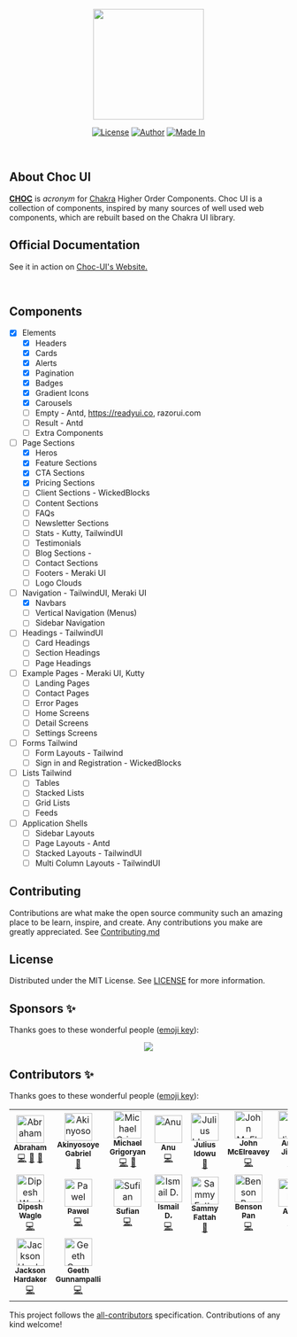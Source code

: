 <p align="center"><a href="https://choc-ui.com" target="_blank"><img src="./public/logo.png" width="200"></a></p>
 
<div align="center">

[![License](https://img.shields.io/github/license/anubra266/choc-ui.svg?style=for-the-badge)](https://github.com/anubra266/choc-ui/blob/master/LICENSE)
[![Author](https://img.shields.io/badge/author-@anubra266-blue.svg?style=for-the-badge)](https://github.com/anubra266)
[![Made In](https://img.shields.io/badge/made%20in-nigeria-dark.svg?style=for-the-badge)](https://github.com/anubra266)

</div>
<br />

## About Choc UI

[**CHOC**](https://choc-ui.com) is _acronym_ for [Chakra](https://chakra-ui.com) Higher Order Components. Choc UI is a collection of components, inspired by many sources of well used web components, which are rebuilt based on the Chakra UI library.

## Official Documentation

See it in action on [Choc-UI's Website.](https://choc-ui.com)

<br/>

## Components

- [x] Elements
  - [x] Headers
  - [x] Cards
  - [x] Alerts
  - [x] Pagination
  - [x] Badges
  - [x] Gradient Icons
  - [x] Carousels
  - [ ] Empty - Antd, https://readyui.co, razorui.com
  - [ ] Result - Antd
  - [ ] Extra Components
- [ ] Page Sections
  - [x] Heros
  - [x] Feature Sections
  - [x] CTA Sections
  - [x] Pricing Sections
  - [ ] Client Sections - WickedBlocks
  - [ ] Content Sections
  - [ ] FAQs
  - [ ] Newsletter Sections
  - [ ] Stats - Kutty, TailwindUI
  - [ ] Testimonials
  - [ ] Blog Sections -
  - [ ] Contact Sections
  - [ ] Footers - Meraki UI
  - [ ] Logo Clouds
- [ ] Navigation - TailwindUI, Meraki UI
  - [x] Navbars
  - [ ] Vertical Navigation (Menus)
  - [ ] Sidebar Navigation
- [ ] Headings - TailwindUI
  - [ ] Card Headings
  - [ ] Section Headings
  - [ ] Page Headings
- [ ] Example Pages - Meraki UI, Kutty
  - [ ] Landing Pages
  - [ ] Contact Pages
  - [ ] Error Pages
  - [ ] Home Screens
  - [ ] Detail Screens
  - [ ] Settings Screens
- [ ] Forms Tailwind
  - [ ] Form Layouts - Tailwind
  - [ ] Sign in and Registration - WickedBlocks
- [ ] Lists Tailwind
  - [ ] Tables
  - [ ] Stacked Lists
  - [ ] Grid Lists
  - [ ] Feeds
- [ ] Application Shells
  - [ ] Sidebar Layouts
  - [ ] Page Layouts - Antd
  - [ ] Stacked Layouts - TailwindUI
  - [ ] Multi Column Layouts - TailwindUI

## Contributing

Contributions are what make the open source community such an amazing place to be learn, inspire, and create. Any contributions you make are greatly appreciated. See [Contributing.md](./CONTRIBUTING.md)

## License

Distributed under the MIT License. See [LICENSE](./LICENSE.md) for more information.

## Sponsors ✨

Thanks goes to these wonderful people ([emoji key](https://allcontributors.org/docs/en/emoji-key)):

<p align="center">
  <a href="https://patreon.com/anubra266?utm_medium=clipboard_copy&utm_source=copyLink&utm_campaign=creatorshare_creator&utm_content=join_link">
    <img src='https://cdn.jsdelivr.net/gh/anubra266/static@main/sponsors.svg'/>
  </a>
</p>


## Contributors ✨

Thanks goes to these wonderful people ([emoji key](https://allcontributors.org/docs/en/emoji-key)):

<!-- ALL-CONTRIBUTORS-LIST:START - Do not remove or modify this section -->
<!-- prettier-ignore-start -->
<!-- markdownlint-disable -->
<table>
  <tbody>
    <tr>
      <td align="center"><a href="https://github.com/anubra266"><img src="https://avatars.githubusercontent.com/u/30869823?v=4?s=50" width="50px;" alt="Abraham"/><br /><sub><b>Abraham</b></sub></a><br /><a href="https://github.com/anubra266/choc-ui/commits?author=anubra266" title="Code">💻</a> <a href="#design-anubra266" title="Design">🎨</a> <a href="#maintenance-anubra266" title="Maintenance">🚧</a></td>
      <td align="center"><a href="https://github.com/GabrielFemi"><img src="https://avatars.githubusercontent.com/u/39733548?v=4?s=50" width="50px;" alt="Akinyosoye Gabriel"/><br /><sub><b>Akinyosoye Gabriel</b></sub></a><br /><a href="#maintenance-GabrielFemi" title="Maintenance">🚧</a></td>
      <td align="center"><a href="https://michaelgrigoryan.com"><img src="https://avatars.githubusercontent.com/u/56165400?v=4?s=50" width="50px;" alt="Michael Grigoryan"/><br /><sub><b>Michael Grigoryan</b></sub></a><br /><a href="https://github.com/anubra266/choc-ui/commits?author=MichaelGrigoryan25" title="Code">💻</a> <a href="#design-MichaelGrigoryan25" title="Design">🎨</a></td>
      <td align="center"><a href="https://github.com/abraham266"><img src="https://avatars.githubusercontent.com/u/73303261?v=4?s=50" width="50px;" alt="Anu"/><br /><sub><b>Anu</b></sub></a><br /><a href="https://github.com/anubra266/choc-ui/commits?author=abraham266" title="Code">💻</a></td>
      <td align="center"><a href="http://geniushub.com.ng/"><img src="https://avatars.githubusercontent.com/u/12122519?v=4?s=50" width="50px;" alt="Julius Idowu"/><br /><sub><b>Julius Idowu</b></sub></a><br /><a href="#maintenance-JuliRash" title="Maintenance">🚧</a></td>
      <td align="center"><a href="https://github.com/jmcelreavey"><img src="https://avatars.githubusercontent.com/u/6317960?v=4?s=50" width="50px;" alt="John McElreavey"/><br /><sub><b>John McElreavey</b></sub></a><br /><a href="https://github.com/anubra266/choc-ui/commits?author=jmcelreavey" title="Code">💻</a></td>
      <td align="center"><a href="https://github.com/Daggy1234"><img src="https://avatars.githubusercontent.com/u/60603110?v=4?s=50" width="50px;" alt="Arnav Jindal"/><br /><sub><b>Arnav Jindal</b></sub></a><br /><a href="https://github.com/anubra266/choc-ui/commits?author=Daggy1234" title="Code">💻</a></td>
    </tr>
    <tr>
      <td align="center"><a href="https://dipeshwagle.com"><img src="https://avatars.githubusercontent.com/u/4191022?v=4?s=50" width="50px;" alt="Dipesh Wagle"/><br /><sub><b>Dipesh Wagle</b></sub></a><br /><a href="https://github.com/anubra266/choc-ui/commits?author=Dipeshwagle" title="Code">💻</a></td>
      <td align="center"><a href="https://github.com/pszafer"><img src="https://avatars.githubusercontent.com/u/690510?v=4?s=50" width="50px;" alt="Pawel"/><br /><sub><b>Pawel</b></sub></a><br /><a href="https://github.com/anubra266/choc-ui/commits?author=pszafer" title="Code">💻</a></td>
      <td align="center"><a href="https://github.com/SufianBabri"><img src="https://avatars.githubusercontent.com/u/9989266?v=4?s=50" width="50px;" alt="Sufian"/><br /><sub><b>Sufian</b></sub></a><br /><a href="https://github.com/anubra266/choc-ui/commits?author=SufianBabri" title="Code">💻</a></td>
      <td align="center"><a href="https://github.com/Ismaaa"><img src="https://avatars.githubusercontent.com/u/22240843?v=4?s=50" width="50px;" alt="Ismail D."/><br /><sub><b>Ismail D.</b></sub></a><br /><a href="https://github.com/anubra266/choc-ui/commits?author=Ismaaa" title="Code">💻</a></td>
      <td align="center"><a href="https://github.com/Buupu"><img src="https://avatars.githubusercontent.com/u/26443341?v=4?s=50" width="50px;" alt="Sammy Fattah"/><br /><sub><b>Sammy Fattah</b></sub></a><br /><a href="https://github.com/anubra266/choc-ui/commits?author=Buupu" title="Documentation">📖</a></td>
      <td align="center"><a href="http://bensonpan.com"><img src="https://avatars.githubusercontent.com/u/15132025?v=4?s=50" width="50px;" alt="Benson Pan"/><br /><sub><b>Benson Pan</b></sub></a><br /><a href="https://github.com/anubra266/choc-ui/commits?author=panbenson" title="Code">💻</a></td>
      <td align="center"><a href="https://github.com/AbbyB97"><img src="https://avatars.githubusercontent.com/u/19248801?v=4?s=50" width="50px;" alt="Abby"/><br /><sub><b>Abby</b></sub></a><br /><a href="https://github.com/anubra266/choc-ui/commits?author=AbbyB97" title="Code">💻</a></td>
    </tr>
    <tr>
      <td align="center"><a href="https://www.jacksonhardaker.dev"><img src="https://avatars.githubusercontent.com/u/7596320?v=4?s=50" width="50px;" alt="Jackson Hardaker"/><br /><sub><b>Jackson Hardaker</b></sub></a><br /><a href="https://github.com/anubra266/choc-ui/commits?author=jacksonhardaker" title="Code">💻</a></td>
      <td align="center"><a href="https://geethg.com"><img src="https://avatars.githubusercontent.com/u/47117192?v=4?s=50" width="50px;" alt="Geeth Gunnampalli"/><br /><sub><b>Geeth Gunnampalli</b></sub></a><br /><a href="https://github.com/anubra266/choc-ui/commits?author=thetechie7" title="Code">💻</a></td>
    </tr>
  </tbody>
</table>

<!-- markdownlint-restore -->
<!-- prettier-ignore-end -->

<!-- ALL-CONTRIBUTORS-LIST:END -->

This project follows the [all-contributors](https://github.com/all-contributors/all-contributors) specification. Contributions of any kind welcome!
